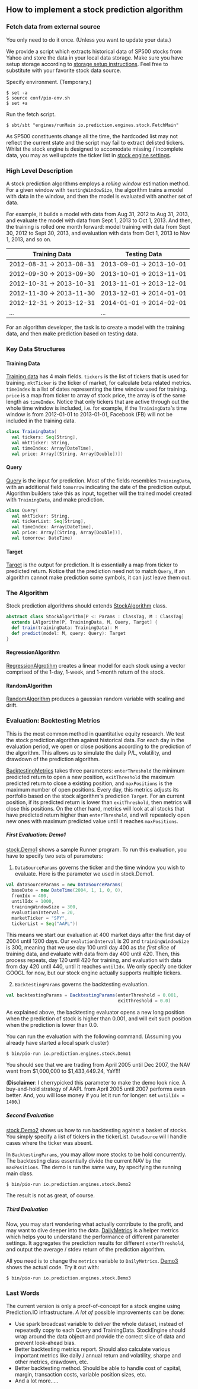 ## How to implement a stock prediction algorithm

### Fetch data from external source
You only need to do it once. (Unless you want to update your data.)

We provide a script which extracts historical data of SP500 stocks from Yahoo and store the data
in your local data storage. Make sure you have setup storage according to
[storage setup instructions](/README.md). Feel free to substitute with your
favorite stock data source.

Specify environment. (Temporary.)
```
$ set -a
$ source conf/pio-env.sh
$ set +a
```

Run the fetch script.
```
$ sbt/sbt "engines/runMain io.prediction.engines.stock.FetchMain"
```
As SP500 constituents change all the time, the hardcoded list may not reflect
the current state and the script may fail to extract delisted tickers. Whilst
the stock engine is designed to accomodate missing / incomplete data, you may as
well update the ticker list in [stock engine
settings](/engines/src/main/scala/stock/Settings.scala).

### High Level Description
A stock prediction algorithms employs a *rolling window* estimation method. For a given window with `testingWindowSize`, the algorithm trains a model with data in the window, and then the model is evaluated with another set of data.

For example, it builds a model with data from Aug 31, 2012 to Aug 31, 2013, and evaluate the model with data from Sept 1, 2013 to Oct 1, 2013. And then, the training is rolled one month forward: model training with data from Sept 30, 2012 to Sept 30, 2013, and evaluation with data from Oct 1, 2013 to Nov 1, 2013, and so on.

Training Data | Testing Data
--------------|-------------
2012-08-31 -> 2013-08-31 | 2013-09-01 -> 2013-10-01
2012-09-30 -> 2013-09-30 | 2013-10-01 -> 2013-11-01
2012-10-31 -> 2013-10-31 | 2013-11-01 -> 2013-12-01
2012-11-30 -> 2013-11-30 | 2013-12-01 -> 2014-01-01
2012-12-31 -> 2013-12-31 | 2014-01-01 -> 2014-02-01
... | ...

For an algorithm developer, the task is to create a model with the training data, and then make prediction based on testing data.

### Key Data Structures

#### Training Data
[Training data](Data.scala) has 4 main fields. `tickers` is the list of tickers that is used for training. `mktTicker` is the ticker of market, for calculate beta related metrics. `timeIndex` is a list of dates representing the time window used for training. `price` is a map from ticker to array of stock price, the array is of the same length as `timeIndex`. Notice that only tickers that are active through out the whole time window is included, i.e. for example, if the `TrainingData`'s time window is from 2012-01-01 to 2013-01-01, Facebook (FB) will not be included in the training data.

```scala
class TrainingData(
  val tickers: Seq[String],
  val mktTicker: String,
  val timeIndex: Array[DateTime],
  val price: Array[(String, Array[Double])])
```

#### Query
[Query](Data.scala) is the input for prediction. Most of the fields resembles `TrainingData`, with an additional field `tomorrow` indicating the date of the prediction output. Algorithm builders take this as input, together will the trained model created with `TrainingData`, and make prediction.

```scala
class Query(
  val mktTicker: String,
  val tickerList: Seq[String],
  val timeIndex: Array[DateTime],
  val price: Array[(String, Array[Double])],
  val tomorrow: DateTime)
```

#### Target
[Target](Data.scala) is the output for prediction. It is essentially a map from ticker to predicted return. Notice that the prediction need not to match `Query`, if an algorithm cannot make prediction some symbols, it can just leave them out.

### The Algorithm
Stock prediction algorithms should extends [StockAlgorithm](Stock.scala) class.

```scala
abstract class StockAlgorithm[P <: Params : ClassTag, M : ClassTag]
  extends LAlgorithm[P, TrainingData, M, Query, Target] {
  def train(trainingData: TrainingData): M
  def predict(model: M, query: Query): Target
}
```

#### RegressionAlgorithm
[RegressionAlgrotihm](RegressionAlgorithm.scala) creates a linear model for each stock using a vector comprised of the 1-day, 1-week, and 1-month return of the stock.

#### RandomAlgorithm
[RandomAlgorithm](RandomAlgorithm.scala) produces a gaussian random variable with scaling and drift.

### Evaluation: Backtesting Metrics
This is the most common method in quantitative equity research. We test the stock prediction algorithm against historical data. For each day in the evaluation period, we open or close positions according to the prediction of the algorithm. This allows us to simulate the daily P/L, volatility, and drawdown of the prediction algorithm.

[BacktestingMetrics](BacktestingMetrics.scala) takes three parameters: `enterThreshold` the minimum predicted return to open a new position, `exitThreshold` the maximum predicted return to close a existing position, and `maxPositions` is the maximum number of open positions.
Every day, this metrics adjusts its portfolio based on the stock algorithm's prediction `Target`. For an current position, if its predicted return is lower than `exitThreshold`, then metrics will close this positions. On the other hand, metrics will look at all stocks that have predicted return higher than `enterThreshold`, and will repeatedly open new ones with maximum predicted value until it reaches `maxPositions`.

##### First Evaluation: Demo1
[stock.Demo1](Demo1.scala) shows a sample Runner program. To run this evaluation, you have to specify two sets of parameters:

1. `DataSourceParams` governs the ticker and the time window you wish to evaluate. Here is the parameter we used in stock.Demo1.
```scala
val dataSourceParams = new DataSourceParams(
  baseDate = new DateTime(2004, 1, 1, 0, 0),
  fromIdx = 400,
  untilIdx = 1000,
  trainingWindowSize = 300,
  evaluationInterval = 20,
  marketTicker = "SPY",
  tickerList = Seq("AAPL"))
```
This means we start our evaluation at 400 market days after the first day of 2004 until 1200 days. Our `evalutionInterval` is 20 and `trainingWindowSize` is 300, meaning that we use day 100 until day 400 as *the first slice* of training data, and evaluate with data from day 400 until 420.
Then, this process repeats, day 120 until 420 for training, and evaluation with data from day 420 until 440, until it reaches `untilIdx`. We only specify one ticker GOOGL for now, but our stock engine actually supports multiple tickers.

2. `BacktestingParams` governs the backtesting evaluation.
```scala
val backtestingParams = BacktestingParams(enterThreshold = 0.001,
                                          exitThreshold = 0.0)
```
As explained above, the backtesting evaluator opens a new long position when the prediction of stock is higher than 0.001, and will exit such position when the prediction is lower than 0.0.

You can run the evaluation with the following command. (Assuming you already have started a local spark cluster)
```
$ bin/pio-run io.prediction.engines.stock.Demo1
```

You should see that we are trading from April 2005 until Dec 2007, the NAV went from $1,000,000 to $1,433,449.24, YaY!!!

(**Disclaimer**: I cherrypicked this parameter to make the demo look nice. A buy-and-hold strategy of AAPL from April 2005 until 2007 performs even better. And, you will lose money if you let it run for longer: set `untilIdx = 1400`.)

##### Second Evaluation
[stock.Demo2](Demo2.scala) shows us how to run backtesting against a basket of stocks. You simply specify a list of tickers in the tickerList. `DataSource` wil l handle cases where the ticker was absent.

In `BacktestingParams`, you may allow more stocks to be hold concurrently. The backtesting class essentially divide the current NAV by the `maxPositions`. The demo is run the same way, by specifying the running main class.
```
$ bin/pio-run io.prediction.engines.stock.Demo2
```

The result is not as great, of course.

##### Third Evaluation
Now, you may start wondering what actually contribute to the profit, and may want to dive deeper into the data. [DailyMetrics](DailyMetrics.scala) is a helper metrics which helps you to understand the performance of different parameter settings. It aggregates the prediction results for different `enterThreshold`, and output the average / stdev return of the prediction algorithm.

All you need is to change the `metrics` variable to `DailyMetrics`. [Demo3](Demo3.scala) shows the actual code. Try it out with:
```
$ bin/pio-run io.prediction.engines.stock.Demo3
```

### Last Words
The current version is only a proof-of-concept for a stock engine using Prediction.IO infrastructure. *A lot of* possible improvements can be done:
- Use spark broadcast variable to deliver the whole dataset, instead of repeatedly copy to each Query and TrainingData. StockEngine should wrap around the data object and provide the correct slice of data and prevent look-ahead bias.
- Better backtesting metrics report. Should also calculate various important metrics like daily / annual return and volatility, sharpe and other metrics, drawdown, etc.
- Better backtesting method. Should be able to handle cost of capital, margin, transaction costs, variable position sizes, etc.
- And a lot more.....
